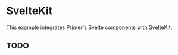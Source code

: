 # SvelteKit

This example integrates Primer's [Svelte](https://svelte.dev) components with [SvelteKit](https://kit.svelte.dev).

## TODO

